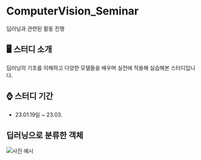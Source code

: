 # ComputerVision_Seminar
딥러닝과 관련된 활동 진행


## 🖥 스터디 소개
딥러닝의 기초를 이해하고 다양한 모델들을 배우며 실전에 적용해 실습해본 스터디입니다.
<br>

## ⌚ 스터디 기간
* 23.01.19일 ~ 23.03.

## 딥러닝으로 분류한 객체
![사진 예시](https://user-images.githubusercontent.com/113446739/221364003-bbce6abb-2978-4bcc-b4e1-687af3cb0d76.png)
